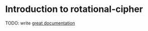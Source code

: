 # Introduction to rotational-cipher

TODO: write [great documentation](http://jacobian.org/writing/what-to-write/)
